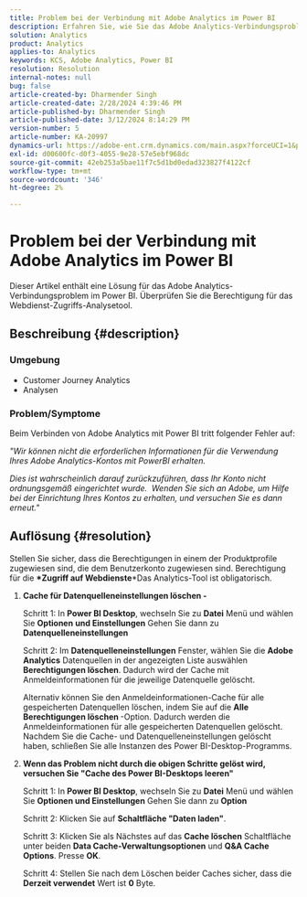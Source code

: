 ```yaml
---
title: Problem bei der Verbindung mit Adobe Analytics im Power BI
description: Erfahren Sie, wie Sie das Adobe Analytics-Verbindungsproblem in Power BI lösen können. Überprüfen Sie die Berechtigung für das Webdienst-Zugriffs-Analysetool.
solution: Analytics
product: Analytics
applies-to: Analytics
keywords: KCS, Adobe Analytics, Power BI
resolution: Resolution
internal-notes: null
bug: false
article-created-by: Dharmender Singh
article-created-date: 2/28/2024 4:39:46 PM
article-published-by: Dharmender Singh
article-published-date: 3/12/2024 8:14:29 PM
version-number: 5
article-number: KA-20997
dynamics-url: https://adobe-ent.crm.dynamics.com/main.aspx?forceUCI=1&pagetype=entityrecord&etn=knowledgearticle&id=d3a875f5-57d6-ee11-9079-6045bd006295
exl-id: d00600fc-d0f3-4055-9e28-57e5ebf968dc
source-git-commit: 42eb253a5bae11f7c5d1bd0edad323827f4122cf
workflow-type: tm+mt
source-wordcount: '346'
ht-degree: 2%

---
```


# Problem bei der Verbindung mit Adobe Analytics im Power BI


Dieser Artikel enthält eine Lösung für das Adobe Analytics-Verbindungsproblem im Power BI. Überprüfen Sie die Berechtigung für das Webdienst-Zugriffs-Analysetool.

## Beschreibung {#description}


### <b>Umgebung</b>

- Customer Journey Analytics
- Analysen




### <b>Problem/Symptome</b>

Beim Verbinden von Adobe Analytics mit Power BI tritt folgender Fehler auf:



*&quot;Wir können nicht die erforderlichen Informationen für die Verwendung Ihres Adobe Analytics-Kontos mit PowerBI erhalten.*

*Dies ist wahrscheinlich darauf zurückzuführen, dass Ihr Konto nicht ordnungsgemäß eingerichtet wurde.  Wenden Sie sich an Adobe, um Hilfe bei der Einrichtung Ihres Kontos zu erhalten, und versuchen Sie es dann erneut.&quot;*


## Auflösung {#resolution}

Stellen Sie sicher, dass die Berechtigungen in einem der Produktprofile zugewiesen sind, die dem Benutzerkonto zugewiesen sind. Berechtigung für die <b>*Zugriff auf Webdienste</b>*Das Analytics-Tool ist obligatorisch.<br>


1. <b>Cache für Datenquelleneinstellungen löschen - </b>

   Schritt 1: In <b>Power BI Desktop</b>, wechseln Sie zu <b>Datei</b> Menü und wählen Sie <b>Optionen</b> <b>und Einstellungen</b> Gehen Sie dann zu <b>Datenquelleneinstellungen</b>

   Schritt 2: Im <b>Datenquelleneinstellungen</b> Fenster, wählen Sie die <b>Adobe Analytics</b> Datenquellen in der angezeigten Liste auswählen <b>Berechtigungen löschen</b>. Dadurch wird der Cache mit Anmeldeinformationen für die jeweilige Datenquelle gelöscht.

   Alternativ können Sie den Anmeldeinformationen-Cache für alle gespeicherten Datenquellen löschen, indem Sie auf die <b>Alle Berechtigungen löschen </b>-Option. Dadurch werden die Anmeldeinformationen für alle gespeicherten Datenquellen gelöscht.
Nachdem Sie die Cache- und Datenquelleneinstellungen gelöscht haben, schließen Sie alle Instanzen des Power BI-Desktop-Programms.
2. <b>Wenn das Problem nicht durch die obigen Schritte gelöst wird, versuchen Sie &quot;Cache des Power BI-Desktops leeren&quot;</b>

   Schritt 1: In <b>Power BI Desktop</b>, wechseln Sie zu <b>Datei</b> Menü und wählen Sie <b>Optionen und Einstellungen</b> Gehen Sie dann zu <b>Option</b>

   Schritt 2: Klicken Sie auf <b>Schaltfläche &quot;Daten laden&quot;</b>.

   Schritt 3: Klicken Sie als Nächstes auf das <b>Cache löschen</b> Schaltfläche unter beiden <b>Data Cache-Verwaltungsoptionen</b> und <b>Q&amp;A Cache Options</b>. Presse <b>OK</b>.

   Schritt 4: Stellen Sie nach dem Löschen beider Caches sicher, dass die <b>Derzeit verwendet</b> Wert ist <b>0</b> Byte.
